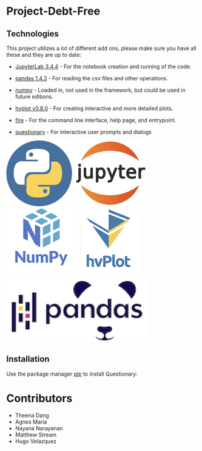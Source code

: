 # Project-Debt-Free

## Technologies

This project utilizes a lot of different add ons, please make sure you have all these and they are up to date:

* [JupyterLab 3.4.4](https://jupyter.org/) - For the notebook creation and running of the code.

* [pandas 1.4.3](https://github.com/pandas-dev/pandas/blob/main/README.md) - For reading the csv files and other operations.

* [numpy](https://https://numpy.org/) - Loaded in, not used in the framework, but could be used in future editions.

* [hvplot v0.8.0](https://github.com/holoviz/hvplot#readme) - For creating interactive and more detailed plots.

* [fire](https://github.com/google/python-fire) - For the command line interface, help page, and entrypoint.

* [questionary](https://github.com/tmbo/questionary) - For interactive user prompts and dialogs

 
![Python Logo](python.png) ![JupyterLab Logo](jupyterlab.png) ![Numpy Logo](Numpy.png) 
![HV Plot Logo](hvplot.png) ![Pandas Logo](Pandas.png)

## Installation

Use the package manager [pip](https://pip.pypa.io/en/stable/) to install Questionary:

# Contributors

- Theena Dang
- Agnes Maria
- Nayana Narayanan
- Matthew Stream
- Hugo Velazquez 

